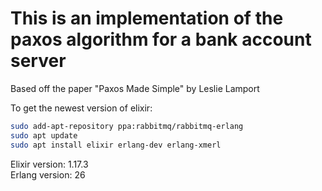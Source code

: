 # This is an implementation of the paxos algorithm for a bank account server  
Based off the paper "Paxos Made Simple" by Leslie Lamport  

To get the newest version of elixir:  
```bash
sudo add-apt-repository ppa:rabbitmq/rabbitmq-erlang
sudo apt update
sudo apt install elixir erlang-dev erlang-xmerl
```
Elixir version: 1.17.3  
Erlang version: 26
